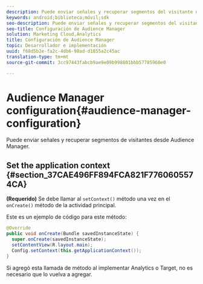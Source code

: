 ```yaml
---
description: Puede enviar señales y recuperar segmentos del visitante desde gestión de público.
keywords: android;biblioteca;móvil;sdk
seo-description: Puede enviar señales y recuperar segmentos del visitante desde gestión de público.
seo-title: Configuración de Audience Manager
solution: Marketing Cloud,Analytics
title: Configuración de Audience Manager
topic: Desarrollador e implementación
uuid: f68d5b2e-fa2c-4db6-98ad-d1855a2c45ac
translation-type: tm+mt
source-git-commit: 3cc97443fabcb9ae9e09b998801bbb57785960e0

---
```



# Audience Manager configuration{#audience-manager-configuration}

Puede enviar señales y recuperar segmentos de visitantes desde Audience Manager.

## Set the application context {#section_37CAE496FF894FCA821F7760605574CA}

**(Requerido)** Se debe llamar al `setContext()` método una vez en el `onCreate()` método de la actividad principal.

Este es un ejemplo de código para este método:

```java
@Override 
public void onCreate(Bundle savedInstanceState) { 
  super.onCreate(savedInstanceState); 
  setContentView(R.layout.main); 
  Config.setContext(this.getApplicationContext()); 
}
```

Si agregó esta llamada de método al implementar Analytics o Target, no es necesario que lo vuelva a agregar.
